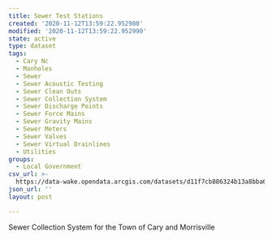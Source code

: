 ```yaml
---
title: Sewer Test Stations
created: '2020-11-12T13:59:22.952980'
modified: '2020-11-12T13:59:22.952990'
state: active
type: dataset
tags:
  - Cary Nc
  - Manholes
  - Sewer
  - Sewer Acoustic Testing
  - Sewer Clean Outs
  - Sewer Collection System
  - Sewer Discharge Points
  - Sewer Force Mains
  - Sewer Gravity Mains
  - Sewer Meters
  - Sewer Valves
  - Sewer Virtual Drainlines
  - Utilities
groups:
  - Local Government
csv_url: >-
  https://data-wake.opendata.arcgis.com/datasets/d11f7cb886324b13a8bba600af7eea1a_76.csv?outSR=%7B%22latestWkid%22%3A3857%2C%22wkid%22%3A102100%7D
json_url: ''
layout: post

---
```

Sewer Collection System for the Town of Cary and Morrisville
